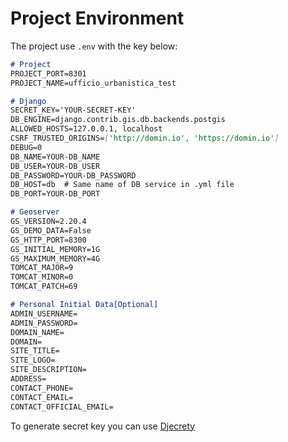 # Project Environment

The project use `.env` with the key below:
```markdown
# Project
PROJECT_PORT=8301
PROJECT_NAME=ufficio_urbanistica_test

# Django
SECRET_KEY='YOUR-SECRET-KEY'
DB_ENGINE=django.contrib.gis.db.backends.postgis
ALLOWED_HOSTS=127.0.0.1, localhost
CSRF_TRUSTED_ORIGINS=['http://domin.io', 'https://domin.io']
DEBUG=0
DB_NAME=YOUR-DB_NAME
DB_USER=YOUR-DB_USER
DB_PASSWORD=YOUR-DB_PASSWORD
DB_HOST=db  # Same name of DB service in .yml file
DB_PORT=YOUR-DB_PORT

# Geoserver
GS_VERSION=2.20.4
GS_DEMO_DATA=False
GS_HTTP_PORT=8300
GS_INITIAL_MEMORY=1G
GS_MAXIMUM_MEMORY=4G
TOMCAT_MAJOR=9
TOMCAT_MINOR=0
TOMCAT_PATCH=69

# Personal Initial Data[Optional]
ADMIN_USERNAME=
ADMIN_PASSWORD=
DOMAIN_NAME=
DOMAIN=
SITE_TITLE=
SITE_LOGO=
SITE_DESCRIPTION=
ADDRESS=
CONTACT_PHONE=
CONTACT_EMAIL=
CONTACT_OFFICIAL_EMAIL=
```
To generate secret key you can use [Djecrety](https://djecrety.ir/)